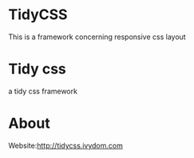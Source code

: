 # TidyCSS
This is a framework concerning responsive css layout

<h1>Tidy css</h1>
<p>a tidy css framework</p>

<h1>About</h1>
<span>Website:</span><a href="http://tidycss.ivydom.com" target="_blank">http://tidycss.ivydom.com</a>
